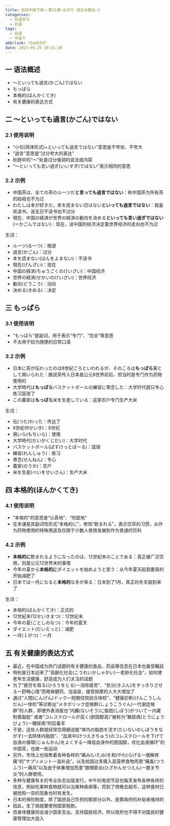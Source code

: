 ```yaml
---
title: 标日中级下册——第21课-広州で-语法与表达-3
categories:
  - 外语学习
  - 日语
tags:
  - 日语
  - 中级下
abbrlink: f5adb2df
date: 2023-05-25 10:31:38
---
```

## 一 语法概述

* ～といっても過言(かごん)ではない
* もっぱら
* 本格的(ほんかくてき)
* 有关健康的表达方式

<!--more-->

## 二 ～といっても過言(かごん)ではない

### 2.1 使用说明

* “小句(简体形式)+といっても過言ではない”意思是不夸张、不夸大
* “過言”意思是“过分夸大的表达”
* 标题中的“～”处是过分强调的说法或内容
* “～といっても言い過ぎ(いいすぎ)ではない”表示相同的意思

### 2.2 示例

* 中国茶は、全ての茶のルーツだ**と言っても過言ではない**：称中国茶为所有茶的始祖也不为过
* わたしは本が好きだ。本を読まない日はない**といっても過言ではない**：我喜欢读书。说无日不读书也不过分
* 現在、中国の経済が世界の経済の動向を決める**といっても言い過ぎではない**(＝かごんではない)：现在，说中国的经济决定着世界经济的走向也不为过

生词：

* ルーツ(るーつ)：根源
* 過言(かごん)：过分
* 本を読まない(ほんをよまない)：不读书
* 現在(げんざい)：现在
* 中国の経済(ちゅうごくのけいざい)：中国经济
* 世界の経済(せかいのけいざい)：世界经济
* 動向(どうこう)：动向
* 決める(きめる)：决定

## 三 もっぱら

### 3.1 使用说明

* “もっぱら”是副词，用于表示“专门”、“完全”等意思
* 不太用于较为随便的日常口语

### 3.2 示例

* 日本に茶が伝わったのは8世紀ごろといわれるが、そのころは**もっぱら**薬として用いられた：据说茶传入日本是公元8世界前后，但当时是专门作为药物使用的
* 大学時代は**もっぱら**バスケットボールの練習に専念した：大学时代就只专心练习篮球了
* この農家は**もっぱら**米を生産している：这家农户专门生产大米

生词：

* 伝(つた)わった：传达了
* 8世紀(8せいき)：8世纪
* 用いら(もちいら)：使用
* 大学時代(だいがくじだい)：大学时代
* バスケットボール(ばすけっとぼーる)：篮球
* 練習(れんしゅう)：练习
* 専念(せんねん)：专心
* 農家(のうか)：农户
* 米を生産(べいをせいさん)：生产大米

## 四 本格的(ほんかくてき)

### 4.1 使用说明

* “本格的”的意思是“认真地”、“彻底地”
* 在本课是其副词性形式“本格的に”，修饰“飲まれる”，表示饮茶的习惯，从作为药物使用的特殊用途及仅限于少数人使用发展到作为普通的饮料

### 4.2 示例

* **本格的に**飲まれるようになったのは、12世紀末のことである：真正被广泛饮用，则是公元12世界末的事情
* 今年の夏から**本格的に**ダイエットを始めようと思う：从今年夏天起我要真的开始减肥了
* 日本では一月になると**本格的**な冬が来る：日本到了1月，真正的冬天就到来了

生词：

* 本格的(ほんかくてき)：正式的
* 12世紀末(12せいきまつ)：12世纪末
* 今年の夏(ことしのなつ)：今年的夏天
* ダイエット(だいえっと)：减肥
* 一月(１がつ)：一月

## 五  有关健康的表达方式

* 最近，在中国成为热门话题的有关健康的食品、药品等信息在日本也备受瞩目
* 特别是日本迎来了“高齢化社会(こうれいかしゃかい)ー老龄化社会”，如何使老年生活健康、舒适成为人们关注的话题
* 为了“疲労を取る(ひろうをとる)ー消除疲劳”、“気分(きぶん)をすっきりさせるー舒畅心情”而喝保健药、泡温泉、接受按摩的人大大增加了
* 通过“人間(にんげん)ドック—短期住院综合体检”、“健康診断(けんこうしんだん)ー体检”等诊断出“メタボリック症候群(しょうこうぐん)ー代谢症候群”的人群，即便外表消瘦也“内臓(ないそう)に脂肪(しぼう)がついてー内藏附着脂肪” 或者“コレステロールが高く(胆固醇高)”被称为“糖尿病(とうにょうびょう)ー糖尿病”的后备军
* 于是，这些人群就经常饮用据说能“体内の脂肪を流す(たいないのしぼうをながす)ー去除体内脂肪”、“血液中(けつえきちゅう)のコレステロールを下げて血液の循環(じゅんかん)をよくするー降低血液中的胆固醇，优化血液循环”的中国茶，也做一些运动
* 另外，市场上也销售着各种各样的“痛み(いたみ)を和(やわ)らげるー缓解疼痛”的”サプリメントー滋补品”，以及给因过多摄入高营养食物而患“痛風(つうふう)ー痛风”以及由于体重增加而患“膝関節炎(ひざかんせつえん)ー膝关节炎”的人群使用。
* 多种与健康有关的专业杂志出版发行，中午的电视节目也每天发布各种各样的信息，例如吃某种食物就可以治某种疾病等，而到了傍晚去超市，这种食材已被抢购一空的现象也时有发生。
* 日本的保险制度，除了国民自己负担的那部分以外，是靠政府的补助来维持的
* 因此，生了病就要使用国家税款。
* 而身体健康则会减少国家支出，支持国民经济，所以政府也不得不对国民的健康管理加大投入

